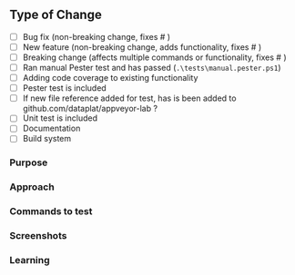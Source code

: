 <!-- Below information IS REQUIRED with every PR -->
## Type of Change
<!-- What type of change does your code introduce -->
 - [ ] Bug fix (non-breaking change, fixes #<!--issue number--> )
 - [ ] New feature (non-breaking change, adds functionality, fixes #<!--issue number--> )
 - [ ] Breaking change (affects multiple commands or functionality, fixes #<!--issue number--> )
 - [ ] Ran manual Pester test and has passed (`.\tests\manual.pester.ps1`)
 - [ ] Adding code coverage to existing functionality
 - [ ] Pester test is included
 - [ ] If new file reference added for test, has is been added to github.com/dataplat/appveyor-lab ?
 - [ ] Unit test is included
 - [ ] Documentation
 - [ ] Build system

<!-- Below this line you can erase anything that is not applicable -->
### Purpose
<!-- What is the purpose or goal of this PR? (doesn't have to be an essay) -->

### Approach
<!-- How does this change solve that purpose -->

### Commands to test
<!-- if these are the examples in the help just note it as such -->

### Screenshots
<!-- pictures say a thousand words without typing any of it -->

### Learning
<!-- Optional -->
<!--
	Include:
	 - blog post that may have assisted in writing the code
	 - blog post that were initial source
	 - special or unique approach made to solve the problem
-->
